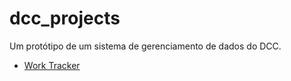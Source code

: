 # dcc_projects
Um protótipo de um sistema de gerenciamento de dados do DCC.

* [Work Tracker](https://docs.google.com/spreadsheets/d/1f3h59BIneRbwS1360rVRPCqpSO-Uw6o8BAwESqJIYTI/edit?usp=sharing)
